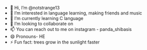 - 👋 Hi, I’m @notstrange13
- 👀 I’m interested in language learning, making friends and music
- 🌱 I’m currently learning C language  
- 💞️ I’m looking to collaborate on 
- 📫 You can reach out to me on instagram - panda_shibasis
- 😄 Pronouns- HE
- ⚡ Fun fact: trees grow in the sunlight faster

<!---
notstrange13/notstrange13 is a ✨ special ✨ repository because its `README.md` (this file) appears on your GitHub profile.
You can click the Preview link to take a look at your changes.
--->

